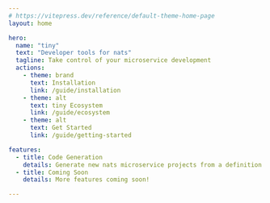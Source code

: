 ```yaml
---
# https://vitepress.dev/reference/default-theme-home-page
layout: home

hero:
  name: "tiny"
  text: "Developer tools for nats" 
  tagline: Take control of your microservice development
  actions:
    - theme: brand
      text: Installation
      link: /guide/installation
    - theme: alt
      text: tiny Ecosystem
      link: /guide/ecosystem
    - theme: alt
      text: Get Started
      link: /guide/getting-started

features:
  - title: Code Generation
    details: Generate new nats microservice projects from a definition file
  - title: Coming Soon
    details: More features coming soon!

---
```


